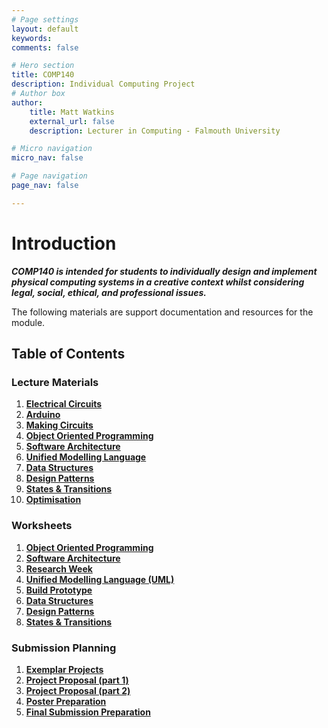 ```yaml
---
# Page settings
layout: default
keywords:
comments: false

# Hero section
title: COMP140
description: Individual Computing Project
# Author box
author:
    title: Matt Watkins
    external_url: false
    description: Lecturer in Computing - Falmouth University

# Micro navigation
micro_nav: false

# Page navigation
page_nav: false

---
```

# Introduction

***COMP140 is intended for students to individually design and implement physical computing systems in a creative context whilst considering legal, social, ethical, and professional issues.***

The following materials are support documentation and resources for the module.

## Table of Contents

### Lecture Materials
 1. **[Electrical Circuits](../comp140/lectures/electrical-circuits-lm "Electrical Circuits Lecture Materials")**
 2. **[Arduino](../comp140/lectures/arduino-lm "Arduino Lecture Materials")**
 3. **[Making Circuits](../comp140/lectures/making-circuits-lm "Making Circuits Lecture Materials")**
 4. **[Object Oriented Programming](../comp140/lectures/oop-lm "OOP Lecture Materials")**
 5. **[Software Architecture](../comp140/lectures/software-architecture-lm "Software Architecture Lecture Materials")**
 6. **[Unified Modelling Language](../comp140/lectures/uml-lm "UML Lecture Materials")**
 7. **[Data Structures](../comp140/lectures/data-structures-lm "Data Structures Lecture Materials")**
 8. **[Design Patterns](../comp140/lectures/design-patterns-lm "Design Patterns Lecture Materials")**
 9. **[States & Transitions](../comp140/lectures/cybernetics-lm "Cybernetics Lecture Materials")**
 10. **[Optimisation](../comp140/lectures/optimisation-lm "Optimisation Lecture Materials")**

### Worksheets
 1. **[Object Oriented Programming](../comp140/worksheets/oop-ws "OOP")**
 2. **[Software Architecture](../comp140/worksheets/software-architecture-ws "Software Architecture")**
 3. **[Research Week](../comp140/worksheets/research-week-ws "Research Week")**
 4. **[Unified Modelling Language (UML)](../comp140/worksheets/uml-ws "UML")**
 5. **[Build Prototype](../comp140/worksheets/prototype-ws "Build Prototype")**
 6. **[Data Structures](../comp140/worksheets/data-structures-ws "Data Structures")**
 7. **[Design Patterns](../comp140/worksheets/design-patterns-ws "Design Patterns")**
 8. **[States & Transitions](../comp140/worksheets/cybernetics-ws "States & Transitions")** 
<!---#### 9 - [Optimisation](../comp140/worksheets/optimisation-ws "Optimisation")-->


### Submission Planning
 1. **[Exemplar Projects](../comp140/guides/exemplar-research "Exemplar Projects")**
 2. **[Project Proposal (part 1)](../comp140/guides/project-proposal-part-1 "Project Proposal Part 1")**
 3. **[Project Proposal (part 2)](../comp140/guides/project-proposal-part-2 "Project Proposal Part 2")**
 4. **[Poster Preparation](../comp140/guides/poster-preparation "Poster Preparation")**
 5. **[Final Submission Preparation](../comp140/guides/final-submission-preparation "Final Submission Preparation")**


    
<!--stackedit_data:
eyJoaXN0b3J5IjpbMTA5NTYyNTM5NCwyMDk2NjUxMzA2LDEwMT
QzNTAzNjMsMTY2ODY1NzE5NCw4OTA5MTEzMSwtMTU5ODI2Mjkx
OCwtNzUwMjkwMDg2LC04OTEzNjEwODQsMjc4MjM5NTU4LC0xMT
g5MjU4OTQ1LC0xMTMyMDcyNzU5LDE5ODgyMjAzNDksLTMzNzM3
MTkyNywxNzc5NDY0OTgwLC01NDUyNDk4MzIsLTE4Njg0NDU3LC
0yOTUwNDQ1OTgsLTIxNDExMDM1MzcsLTI5ODY1ODYxMSwtNjA0
NTgwMTUxXX0=
-->